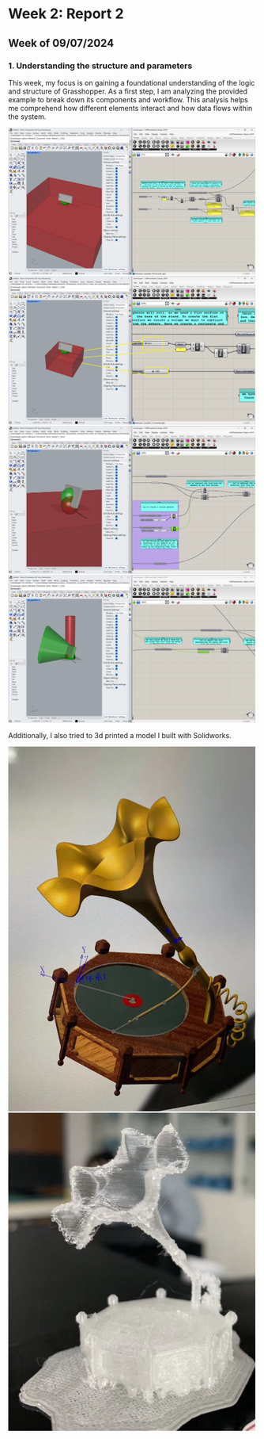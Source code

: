# Week 2: Report 2 #
## Week of 09/07/2024

### 1. Understanding the structure and parameters

This week, my focus is on gaining a foundational understanding of the logic and structure of Grasshopper. As a first step, I am analyzing the provided example to break down its components and workflow. This analysis helps me comprehend how different elements interact and how data flows within the system.

<img width="500" alt="Learning Rhino" src="assets/W2 Understanding GH Structure 1.png">
<img width="500" alt="Learning Rhino" src="assets/W2 Understanding GH Structure 2.png">
<img width="500" alt="Learning Rhino" src="assets/W2 Understanding GH Structure 3.png">
<img width="500" alt="Learning Rhino" src="assets/W2 Understanding GH Structure 4.png">

Additionally, I also tried to 3d printed a model I built with Solidworks.

<img width="500" alt="Learning Rhino" src="assets/W1 3d printing model.jpg">
<img width="500" alt="Learning Rhino" src="assets/W1 3d printing.jpg">
